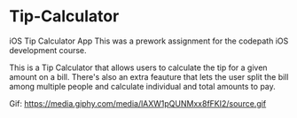 # Tip-Calculator

iOS Tip Calculator App
This was a prework assignment for the codepath iOS development course.

This is a Tip Calculator that allows users to calculate the tip for a given amount on a bill. There's also an extra feauture that lets the user split the bill among multiple people and calculate individual and total amounts to pay.

Gif: https://media.giphy.com/media/lAXW1pQUNMxx8fFKI2/source.gif

